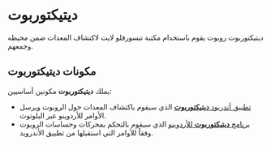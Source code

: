 # ديتيكتوربوت

ديتيكتوربوت روبوت يقوم باستخدام مكتبة تنسورفلو لايت لاكتشاف المعدات ضمن محيطه وجمعهم.

## مكونات ديتيكتوربوت
يملك **ديتيكتوربوت** مكونين أساسيين:
- [تطبيق أندريود **ديتيكتوربوت**](https://github.com/MustafaSmesem/DetectorBOT/tree/master/android) الذي سيقوم باكتشاف المعدات حول الروبوت ويرسل الأوامر للأردوينو عبر البلوتوث.
- [برنامج **ديتيكتوربوت** للأردوينو](https://github.com/MustafaSmesem/DetectorBOT/tree/master/arduino) الذي سيقوم بالتحكم بمحركات وحساسات الروبوت وفقاً للأوامر التي استقبلها من تطبيق الأندرويد.
